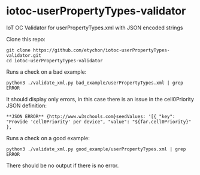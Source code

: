 # iotoc-userPropertyTypes-validator
IoT OC Validator for userPropertyTypes.xml with JSON encoded strings

Clone this repo:

```
git clone https://github.com/etychon/iotoc-userPropertyTypes-validator.git 
cd iotoc-userPropertyTypes-validator
```

Runs a check on a bad example:

```
python3 ./validate_xml.py bad_example/userPropertyTypes.xml | grep ERROR
```

It should display only errors, in this case there is an issue in the cell0Priority JSON definition:

`**JSON ERROR** {http://www.w3schools.com}seedValues: '[{ "key": "Provide 'cell0Priority' per device", "value": "${far.cell0Priority}" },`

Runs a check on a good example:

```
python3 ./validate_xml.py good_example/userPropertyTypes.xml | grep ERROR
```
There should be no output if there is no error.
